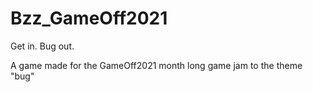 # Bzz_GameOff2021
Get in. Bug out. 

A game made for the GameOff2021 month long game jam to the theme "bug"
